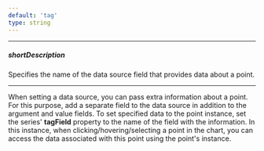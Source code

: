 ```yaml
---
default: 'tag'
type: string
---
```

---
##### shortDescription
<p>Specifies the name of the data source field that provides data about a point.</p>

---
When setting a data source, you can pass extra information about a point. For this purpose, add a separate field to the data source in addition to the argument and value fields. To set specified data to the point instance, set the series' **tagField** property to the name of the field with the information. In this instance, when clicking/hovering/selecting a point in the chart, you can access the data associated with this point using the point's instance.
